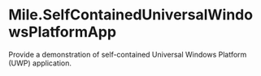 ﻿# Mile.SelfContainedUniversalWindowsPlatformApp

Provide a demonstration of self-contained Universal Windows Platform (UWP)
application.
